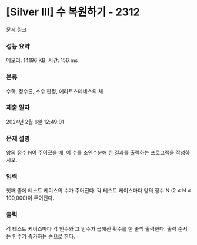 # [Silver III] 수 복원하기 - 2312 

[문제 링크](https://www.acmicpc.net/problem/2312) 

### 성능 요약

메모리: 14196 KB, 시간: 156 ms

### 분류

수학, 정수론, 소수 판정, 에라토스테네스의 체

### 제출 일자

2024년 2월 6일 12:49:01

### 문제 설명

<p>양의 정수 N이 주어졌을 때, 이 수를 소인수분해 한 결과를 출력하는 프로그램을 작성하시오.</p>

### 입력 

 <p>첫째 줄에 테스트 케이스의 수가 주어진다. 각 테스트 케이스마다 양의 정수 N (2 ≤ N ≤ 100,000)이 주어진다.</p>

### 출력 

 <p>각 테스트 케이스마다 각 인수와 그 인수가 곱해진 횟수를 한 줄씩 출력한다. 출력 순서는 인수가 증가하는 순으로 한다.</p>


